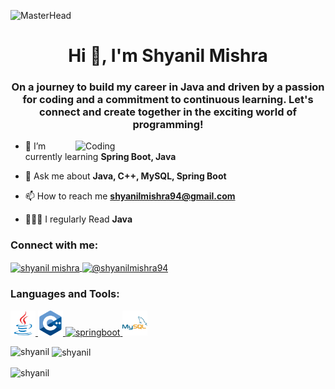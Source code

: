 ![MasterHead](https://w.wallhaven.cc/full/2y/wallhaven-2y39jy.png)
<h1 align="center">Hi 👋, I'm Shyanil Mishra</h1>
<h3 align="center">On a journey to build my career in Java and driven by a passion for coding and a commitment to continuous learning. Let's connect and create together in the exciting world of programming!</h3>
<img align="right" alt="Coding" width="400" src="https://cdn.hashnode.com/res/hashnode/image/upload/v1690034956546/101c1694-7e87-458e-afd5-ab65c48c468e.gif">

- 🌱 I’m currently learning **Spring Boot, Java**

- 💬 Ask me about **Java, C++, MySQL, Spring Boot**

- 📫 How to reach me **shyanilmishra94@gmail.com**

- 👨🏼‍💻 I regularly Read **Java**

<h3 align="left">Connect with me:</h3>
<p align="left">
  <a href="https://linkedin.com/in/shyanilmishra" target="blank">
    <img align="center" src="https://raw.githubusercontent.com/rahuldkjain/github-profile-readme-generator/master/src/images/icons/Social/linked-in-alt.svg" alt="shyanil mishra" height="30" width="40" />
  </a>
  <a href="https://www.hackerrank.com/@shyanilmishra94" target="blank">
    <img align="center" src="https://raw.githubusercontent.com/rahuldkjain/github-profile-readme-generator/master/src/images/icons/Social/hackerrank.svg" alt="@shyanilmishra94" height="30" width="40" />
  </a>
</p>

<h3 align="left">Languages and Tools:</h3>
<p align="left">
  <a href="https://www.java.com" target="_blank" rel="noreferrer">
    <img src="https://raw.githubusercontent.com/devicons/devicon/master/icons/java/java-original.svg" alt="java" width="40" height="40"/>
  </a>
  <a href="https://www.cplusplus.com/" target="_blank" rel="noreferrer">
    <img src="https://raw.githubusercontent.com/devicons/devicon/master/icons/cplusplus/cplusplus-original.svg" alt="cplusplus" width="40" height="40"/>
  </a>
  <a href="https://start.spring.io/" target="_blank" rel="noreferrer">
    <img src="https://www.vectorlogo.zone/logos/springio/springio-icon.svg" alt="springboot" width="40" height="40"/>
  </a>
  <a href="https://www.mysql.com/" target="_blank" rel="noreferrer">
    <img src="https://raw.githubusercontent.com/devicons/devicon/master/icons/mysql/mysql-original-wordmark.svg" alt="mysql" width="40" height="40"/>
  </a>
  <!-- Add other icons or badges for Android, other tools, etc. -->
  <!-- <a href="YOUR_LINK_HERE" target="_blank" rel="noreferrer">
    <img src="YOUR_ICON_LINK_HERE" alt="ICON_ALT_TEXT" width="40" height="40"/>
  </a> -->
</p>

<p><img align="left" src="https://github-readme-stats.vercel.app/api/top-langs?username=shyanil&show_icons=true&locale=en&layout=compact&langs_count=2" alt="shyanil" /></p>

<p>&nbsp;<img align="center" src="https://github-readme-stats.vercel.app/api?username=shyanil&show_icons=true&locale=en&hide=html,css,scss" alt="shyanil" /></p>

<p><img align="center" src="https://github-readme-streak-stats.herokuapp.com/?user=shyanil&" alt="shyanil" /></p>
